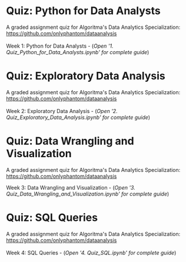 # Quiz: Python for Data Analysts

A graded assignment quiz for Algoritma's Data Analytics Specialization:<br>
https://github.com/onlyphantom/dataanalysis
<br><br>
Week 1: Python for Data Analysts - (*Open '1. Quiz_Python_for_Data_Analysts.ipynb' for complete guide*)

# Quiz: Exploratory Data Analysis

A graded assignment quiz for Algoritma's Data Analytics Specialization:<br>
https://github.com/onlyphantom/dataanalysis
<br><br>
Week 2: Exploratory Data Analysis - (*Open '2. Quiz_Exploratory_Data_Analysis.ipynb' for complete guide*)

# Quiz: Data Wrangling and Visualization

A graded assignment quiz for Algoritma's Data Analytics Specialization:
https://github.com/onlyphantom/dataanalysis

Week 3: Data Wrangling and Visualization - (*Open '3. Quiz_Data_Wrangling_and_Visualization.ipynb' for complete guide*)

# Quiz: SQL Queries

A graded assignment quiz for Algoritma's Data Analytics Specialization:<br>
https://github.com/onlyphantom/dataanalysis
<br><br>
Week 4: SQL Queries - (*Open '4. Quiz_SQL.ipynb' for complete guide*)




